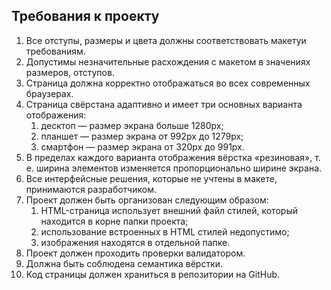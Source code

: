 ## Требования к проекту
1. Все отступы, размеры и цвета должны соответствовать макетуи требованиям.
2. Допустимы незначительные расхождения с макетом в значениях размеров, отступов.
3. Страница должна корректно отображаться во всех современных браузерах.
4. Страница свёрстана адаптивно и имеет три основных варианта отображения:
   1.  десктоп — размер экрана больше 1280px;
   2.  планшет — размер экрана от 992px до 1279px;
   3.  смартфон — размер экрана от 320px до 991px.
5. В пределах каждого варианта отображения вёрстка «резиновая», т. е. ширина элементов изменяется пропорционально ширине экрана.
6. Все интерфейсные решения, которые не учтены в макете, принимаются разработчиком.
7. Проект должен быть организован следующим образом:
   1. HTML-страница использует внешний файл стилей, который находится в корне папки проекта;
   2. использование встроенных в HTML стилей недопустимо;
   3. изображения находятся в отдельной папке.
8. Проект должен проходить проверки валидатором.
9.  Должна быть соблюдена семантика вёрстки.
10. Код страницы должен храниться в репозитории на GitHub.
